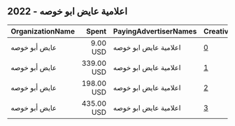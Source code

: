 ## 2022 - اعلامية عايض ابو خوصه 
|OrganizationName|Spent|PayingAdvertiserNames|CreativeUrls|Impressions|Genders|AgeBrackets|CountryCodes|BillingAddresses|CandidateBallotInformation|
|:---|---:|:---|:---|---:|:---|:---|:---|:---|:---|
|عايض أبو خوصه|9.00 USD|اعلامية عايض ابو خوصه|[0](https://www.snap.com/political-ads/asset/6d018787b7fca7b9f4b74ecdf1c0e4c6294dff84e8dad92a53f4fdd4192235bb?mediaType=png)|2,016|FEMALE|21+|kuwait|"18,ahmadi,13007,KW"||
|عايض أبو خوصه|339.00 USD|اعلامية عايض ابو خوصه|[1](https://www.snap.com/political-ads/asset/bb14db945e1974e7494dae657aaf5953b53111802a3e61839693be74c9c653f1?mediaType=mp4)|69,856|FEMALE|21+|kuwait|"18,ahmadi,13007,KW"||
|عايض أبو خوصه|198.00 USD|اعلامية عايض ابو خوصه|[2](https://www.snap.com/political-ads/asset/6d018787b7fca7b9f4b74ecdf1c0e4c6294dff84e8dad92a53f4fdd4192235bb?mediaType=png)|48,404|FEMALE|21+|kuwait|"18,ahmadi,13007,KW"||
|عايض أبو خوصه|435.00 USD|اعلامية عايض ابو خوصه|[3](https://www.snap.com/political-ads/asset/b8c35f5183cb94de1eef2397cd2d5ee39243551d6059ecdad44e854cf10c95f2?mediaType=mp4)|97,528|FEMALE|21+|kuwait|"18,ahmadi,13007,KW"||
